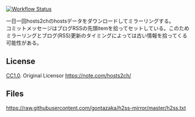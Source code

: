 [![Workflow Status](https://github.com/gontazaka/h2ss-mirror/actions/workflows/mirroring.yml/badge.svg)](https://github.com/gontazaka/h2ss-mirror/actions/workflows/mirroring.yml)  

一日一回hosts2chのhostsデータをダウンロードしてミラーリングする。  
コミットメッセージはブログRSSの先頭itemを拾ってセットしている。このためミラーリングとブログ(RSS)更新のタイミングによっては古い情報を拾ってくる可能性がある。  

## License

[CC1.0](https://creativecommons.org/publicdomain/zero/1.0/). Original Licensor <https://note.com/hosts2ch/>  

## Files

<https://raw.githubusercontent.com/gontazaka/h2ss-mirror/master/h2ss.txt>  
